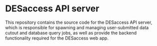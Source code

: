 DESaccess API server
=====================================

This repository contains the source code for the DESaccess API server, which is responsible for spawning and managing user-submitted data cutout and database query jobs, as well as provide the backend functionality required for the DESaccess web app.